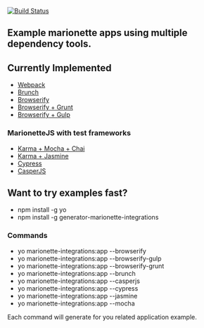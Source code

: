 [![Build Status](https://travis-ci.org/marionettejs/marionette-integrations.svg?branch=master)](https://travis-ci.org/marionettejs/marionette-integrations)

Example marionette apps using multiple dependency tools.
-----

## Currently Implemented
  * [Webpack](/webpack)
  * [Brunch](/brunch)
  * [Browserify](/browserify)
  * [Browserify + Grunt](/browserify_grunt)
  * [Browserify + Gulp](/browserify_gulp)

### MarionetteJS with test frameworks
 * [Karma + Mocha + Chai](/mocha)
 * [Karma + Jasmine](/jasmine)
 * [Cypress](/cypress)
 * [CasperJS](/casperjs)


## Want to try examples fast?

 * npm install -g yo
 * npm install -g generator-marionette-integrations

 ### Commands

 * yo marionette-integrations:app --browserify
 * yo marionette-integrations:app --browserify-gulp
 * yo marionette-integrations:app --browserify-grunt
 * yo marionette-integrations:app --brunch
 * yo marionette-integrations:app --casperjs
 * yo marionette-integrations:app --cypress
 * yo marionette-integrations:app --jasmine
 * yo marionette-integrations:app --mocha

Each command will generate for you related application example.